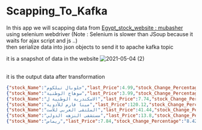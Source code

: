 # Scapping_To_Kafka

In this app we will scapping data from [Egypt_stock_website : mubasher](https://www.mubasher.info/countries/eg/stock-prices) 
using selenium webdriver (Note : Selenium is slower than JSoup because it waits for ajax script and js ..) <br />
then serialize data into json objects to send it to apache kafka topic

it is a snapshot of data in the website 
![2021-05-04 (2)](https://user-images.githubusercontent.com/58120325/116986630-4b35f580-acce-11eb-941c-eeac219d2d6c.png) <br /> <br />


it is the output data after transformation
 ```json
 {"stock_Name":"جلوبال تيلكوم","last_Price":4.99,"stock_Change_Percentage":"20.15%","stock_Change":0.8,"volume":49608.96,"quantity":10409.0,"open_Price":3.97,"high_price":5.0,"low_Price":2.5,"timeStamp":"2021-05-04 09:59:04.666"}
{"stock_Name":"سوهاج الوطنية","last_Price":3.99,"stock_Change_Percentage":"15.20%","stock_Change":0.5,"volume":80462.0,"quantity":21210.0,"open_Price":3.29,"high_price":4.0,"low_Price":3.72,"timeStamp":"2021-05-04 09:59:05.048"}
{"stock_Name":"الاسكندرية الوطنية ل","last_Price":7.74,"stock_Change_Percentage":"10.82%","stock_Change":0.69,"volume":11488.71,"quantity":1650.0,"open_Price":7.07,"high_price":7.74,"low_Price":6.58,"timeStamp":"2021-05-04 09:59:06.013"}
{"stock_Name":"مينا فارم للأدوية","last_Price":120.12,"stock_Change_Percentage":"9.96%","stock_Change":10.88,"volume":3124721.5,"quantity":26023.0,"open_Price":109.2,"high_price":120.12,"low_Price":119.5,"timeStamp":"2021-05-04 09:59:06.799"}
{"stock_Name":"الملتقى العربي للاست","last_Price":41.44,"stock_Change_Percentage":"8.81%","stock_Change":3.32,"volume":8534771.0,"quantity":208175.0,"open_Price":37.68,"high_price":41.44,"low_Price":39.5,"timeStamp":"2021-05-04 09:59:07.481"}
{"stock_Name":"مستشفى النزهه الدولي","last_Price":13.8,"stock_Change_Percentage":"8.64%","stock_Change":1.11,"volume":3317739.5,"quantity":237689.0,"open_Price":12.85,"high_price":14.13,"low_Price":13.5,"timeStamp":"2021-05-04 09:59:08.27"}
{"stock_Name":"ريماس","last_Price":7.84,"stock_Change_Percentage":"8.42%","stock_Change":0.6,"volume":1.1057083E7,"quantity":1431297.0,"open_Price":7.13,"high_price":7.84,"low_Price":7.48,"timeStamp":"2021-05-04 09:59:08.911"}

 ```

